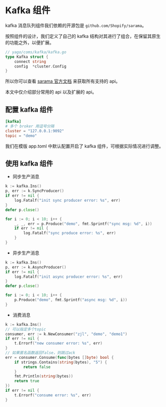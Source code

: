 # Kafka 组件
kafka 消息队列组件我们依赖的开源包是 `github.com/Shopify/sarama`。

按照组件的设计，我们定义了自己的 kafka 结构对其进行了组合，在保留其原生的功能之外，以便扩展。

```go
// yago/coms/kafka/kafka.go
type Kafka struct {
	connect string
	config  *cluster.Config
}
```

所以你可以查看 [sarama 官方文档](https://github.com/Shopify/sarama) 来获取所有支持的 api。

本文中仅介绍部分常用的 api 以及扩展的 api。

## 配置 kafka 组件
```toml
[kafka]
# 多个 broker 用逗号分隔
cluster = "127.0.0.1:9092"
topic = "demo"
```
我们在模版 app.toml 中默认配置开启了 kafka 组件，可根据实际情况进行调整。

## 使用 kafka 组件

* 同步生产消息

```go
k := kafka.Ins()
p, err := k.SyncProducer()
if err != nil {
    log.Fatalf("init sync producer error: %s", err)
}
defer p.close()

for i := 0; i < 10; i++ {
    _, _, err = p.Produce("demo", fmt.Sprintf("sync msg: %d", i))
    if err != nil {
        log.Fatalf("sync produce error: %s", err)
    }
}
```

* 异步生产消息

```go
k := kafka.Ins()
p, err := k.AsyncProducer()
if err != nil {
    log.Fatalf("init async producer error: %s", err)
}
defer p.close()

for i := 0; i < 10; i++ {
    p.Produce("demo", fmt.Sprintf("async msg: %d", i))
}
```

* 消费消息

```go
k := kafka.Ins()
// 可以指定多个topic
consumer, err := k.NewConsumer("zjl", "demo", "demo1")
if err != nil {
    t.Errorf("new consumer error: %s", err)
}
// 如果匿名函数返回false，则跳过ack
err = consumer.Consume(func(bytes []byte) bool {
    if strings.Contains(string(bytes), "5") {
        return false
    }
    fmt.Println(string(bytes))
    return true
})
if err != nil {
    t.Errorf("consume error: %s", err)
}
```
